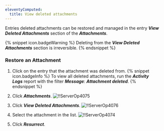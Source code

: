 ```yaml
---
eleventyComputed:
  title: View deleted attachments
---
```

Entries deleted attachments can be restored and managed in the entry ***View Deleted Attachments*** section of the ***Attachments***.

{% snippet icon.badgeWarning %}
Deleting from the ***View Deleted Attachments*** section is irreversible.
{% endsnippet %}

### Restore an Attachment

1. Click on the entry that the attachment was deleted from.
{% snippet icon.badgeInfo %}
To view all deleted attachments, run the ***Activity Logs*** report with the filter ***Message***: ***Attachment deleted***.
{% endsnippet %}

2. Click ***Attachments***.
![!!ServerOp4075](https://cdnweb.devolutions.net/docs/en/server/ServerOp4075.png)
1. Click ***View Deleted Attachments***.
![!!ServerOp4076](https://cdnweb.devolutions.net/docs/en/server/ServerOp4076.png)
1. Select the attachment in the list.
![!!ServerOp4074](https://cdnweb.devolutions.net/docs/en/server/ServerOp4074.png)
1. Click ***Resurrect***.

